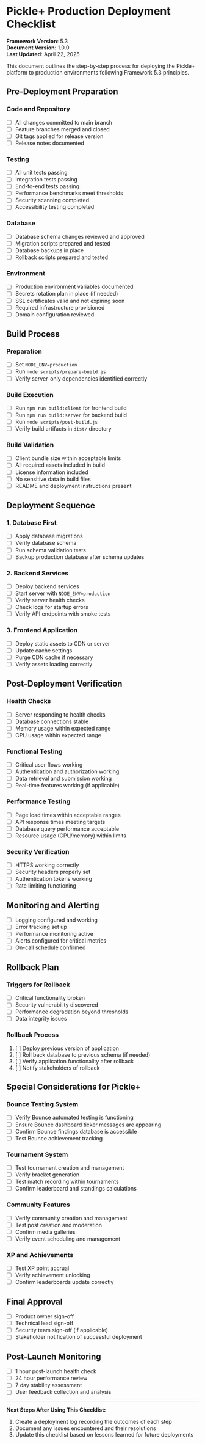 # Pickle+ Production Deployment Checklist

**Framework Version**: 5.3  
**Document Version**: 1.0.0  
**Last Updated**: April 22, 2025  

This document outlines the step-by-step process for deploying the Pickle+ platform to production environments following Framework 5.3 principles.

## Pre-Deployment Preparation

### Code and Repository
- [ ] All changes committed to main branch
- [ ] Feature branches merged and closed
- [ ] Git tags applied for release version
- [ ] Release notes documented

### Testing
- [ ] All unit tests passing
- [ ] Integration tests passing
- [ ] End-to-end tests passing
- [ ] Performance benchmarks meet thresholds
- [ ] Security scanning completed
- [ ] Accessibility testing completed

### Database
- [ ] Database schema changes reviewed and approved
- [ ] Migration scripts prepared and tested
- [ ] Database backups in place
- [ ] Rollback scripts prepared and tested

### Environment
- [ ] Production environment variables documented
- [ ] Secrets rotation plan in place (if needed)
- [ ] SSL certificates valid and not expiring soon
- [ ] Required infrastructure provisioned
- [ ] Domain configuration reviewed

## Build Process

### Preparation
- [ ] Set `NODE_ENV=production`
- [ ] Run `node scripts/prepare-build.js`
- [ ] Verify server-only dependencies identified correctly

### Build Execution
- [ ] Run `npm run build:client` for frontend build
- [ ] Run `npm run build:server` for backend build
- [ ] Run `node scripts/post-build.js`
- [ ] Verify build artifacts in `dist/` directory

### Build Validation
- [ ] Client bundle size within acceptable limits
- [ ] All required assets included in build
- [ ] License information included
- [ ] No sensitive data in build files
- [ ] README and deployment instructions present

## Deployment Sequence

### 1. Database First
- [ ] Apply database migrations
- [ ] Verify database schema
- [ ] Run schema validation tests
- [ ] Backup production database after schema updates

### 2. Backend Services
- [ ] Deploy backend services
- [ ] Start server with `NODE_ENV=production`
- [ ] Verify server health checks
- [ ] Check logs for startup errors
- [ ] Verify API endpoints with smoke tests

### 3. Frontend Application
- [ ] Deploy static assets to CDN or server
- [ ] Update cache settings
- [ ] Purge CDN cache if necessary
- [ ] Verify assets loading correctly

## Post-Deployment Verification

### Health Checks
- [ ] Server responding to health checks
- [ ] Database connections stable
- [ ] Memory usage within expected range
- [ ] CPU usage within expected range

### Functional Testing
- [ ] Critical user flows working
- [ ] Authentication and authorization working
- [ ] Data retrieval and submission working
- [ ] Real-time features working (if applicable)

### Performance Testing
- [ ] Page load times within acceptable ranges
- [ ] API response times meeting targets
- [ ] Database query performance acceptable
- [ ] Resource usage (CPU/memory) within limits

### Security Verification
- [ ] HTTPS working correctly
- [ ] Security headers properly set
- [ ] Authentication tokens working
- [ ] Rate limiting functioning

## Monitoring and Alerting

- [ ] Logging configured and working
- [ ] Error tracking set up
- [ ] Performance monitoring active
- [ ] Alerts configured for critical metrics
- [ ] On-call schedule confirmed

## Rollback Plan

### Triggers for Rollback
- [ ] Critical functionality broken
- [ ] Security vulnerability discovered
- [ ] Performance degradation beyond thresholds
- [ ] Data integrity issues

### Rollback Process
1. [ ] Deploy previous version of application
2. [ ] Roll back database to previous schema (if needed)
3. [ ] Verify application functionality after rollback
4. [ ] Notify stakeholders of rollback

## Special Considerations for Pickle+

### Bounce Testing System
- [ ] Verify Bounce automated testing is functioning
- [ ] Ensure Bounce dashboard ticker messages are appearing
- [ ] Confirm Bounce findings database is accessible
- [ ] Test Bounce achievement tracking

### Tournament System
- [ ] Test tournament creation and management
- [ ] Verify bracket generation
- [ ] Test match recording within tournaments
- [ ] Confirm leaderboard and standings calculations

### Community Features
- [ ] Verify community creation and management
- [ ] Test post creation and moderation
- [ ] Confirm media galleries
- [ ] Verify event scheduling and management

### XP and Achievements
- [ ] Test XP point accrual
- [ ] Verify achievement unlocking
- [ ] Confirm leaderboards update correctly

## Final Approval

- [ ] Product owner sign-off
- [ ] Technical lead sign-off
- [ ] Security team sign-off (if applicable)
- [ ] Stakeholder notification of successful deployment

## Post-Launch Monitoring

- [ ] 1 hour post-launch health check
- [ ] 24 hour performance review
- [ ] 7 day stability assessment
- [ ] User feedback collection and analysis

---

**Next Steps After Using This Checklist:**
1. Create a deployment log recording the outcomes of each step
2. Document any issues encountered and their resolutions
3. Update this checklist based on lessons learned for future deployments
